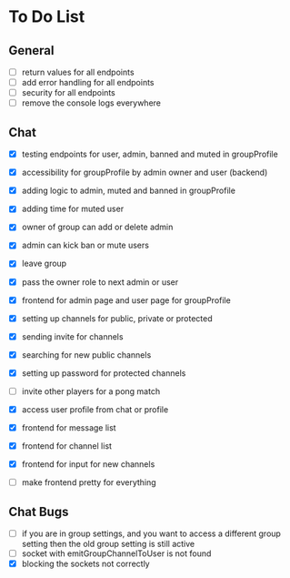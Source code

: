 # To Do List

## General
* [ ] return values for all endpoints
* [ ] add error handling for all endpoints
* [ ] security for all endpoints
* [ ] remove the console logs everywhere

## Chat
* [x] testing endpoints for user, admin, banned and muted in groupProfile
* [x] accessibility for groupProfile by admin owner and user (backend)
* [x] adding logic to admin, muted and banned in groupProfile
* [x] adding time for muted user
* [x] owner of group can add or delete admin
* [x] admin can kick ban or mute users
* [x] leave group
* [x] pass the owner role to next admin or user
* [x] frontend for admin page and user page for groupProfile
* [x] setting up channels for public, private or protected
* [x] sending invite for channels
* [x] searching for new public channels
* [x] setting up password for protected channels
* [ ] invite other players for a pong match
* [x] access user profile from chat or profile
* [x] frontend for message list
* [x] frontend for channel list
* [x] frontend for input for new channels
* [ ] make frontend pretty for everything


## Chat Bugs
* [ ] if you are in group settings, and you want to access a different
group setting then the old group setting is still active
* [ ] socket with emitGroupChannelToUser is not found
* [x] blocking the sockets not correctly
